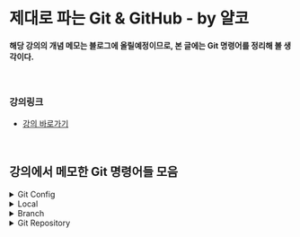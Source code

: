 # 제대로 파는 Git & GitHub - by 얄코

#### 해당 강의의 개념 메모는 블로그에 올릴예정이므로, 본 글에는 Git 명령어를 정리해 볼 생각이다.
<br>

### 강의링크
- [강의 바로가기](https://www.inflearn.com/course/%EC%A0%9C%EB%8C%80%EB%A1%9C-%ED%8C%8C%EB%8A%94-%EA%B9%83)
<br>


## 강의에서 메모한 Git 명령어들 모음

<details>
<summary>Git Config</summary>
<div markdown="1">       

  - 현재 모든 설정값 보기
      - ```git config (global) —list```
      - j : ↓  ,  k : ↑
  - 전역 이름 설정
      - ```git config --global user.name "이름"```
  - 전역 이름 확인
      - ```git config --global user.name```
  - 전역 이메일 설정
      - ```git config --global user.email "이메일"```
  - 전역 이메일 확인
      - ```git config --global user.email```

> #### ⭐ 전역 설정이 아닌 해당 워크스페이스 설정일 시 --global 을 제외하면 됨 ⭐


  - 기본 브랜치명 변경
      - ```git config --global init.defaultBranch main```

  - 줄바꿈 호환 문제 해결 (윈도우: true / 맥: input)
      - ```git config --global core.autocrlf true```
  - pull 기본 전략 선택 (merge or rebase)
      - ```git config pull.rebase false``` → merge 방식
      - ```git config pull.rebase true``` → rebase 방식

  - Git 단축키 설정
      - ```git config --global alias.(지정할 단축키) “명령어”```
      - ex) git config --global alias.cam “commit -am”

</div>
</details>


<details>
<summary>Local</summary>
<div markdown="1">       

- 워크스페이스에 git 세팅
    - ```git init```
- stage에 올리기
    - ```git add {파일명}```
- 모든 파일 stage에 올리기
    - ```git add .```
- commit
    - 일반 커밋
        - vi 모드 → 메시지 입력후 종료(:wq!) 시 커밋진행
        - [IntelliJ vi 모드 입력 닫기(esc) 안될 시 설정방법](https://sw-architect.tistory.com/20)
    - 커밋메시지 입력과 동시에 커밋
        - ```git commit -m {”커밋메시지”}```
    - add+commit (untracked 파일이 없을 시)
        - ```git commit -am {“메시지”}```
- git 상태 확인
    - ```git status```
- git 상태 자세히 확인
    - ```git diff```
    - 터미널 창이 충분하지 않을 경우 읽기모드로 들어감
        
        
        | 작업 | Vi 명령어 | 상세 |
        | --- | --- | --- |
        | 위로 스크롤 | k | git log등에서 내역이 길 때 사용 |
        | 아래로 스크롤 | j | git log등에서 내역이 길 때 사용 |
        | 끄기 | :q | :가 입력되어 있으므로 q만 눌러도 됨|
- Reset
    - Local Repository → Staging area
        - ```git reset --soft```
    - Local Repository → Working directory (default)
        - ```git reset```
        - ```git reset --mixed```
    - 수정사항 완전히 삭제
        - ```git reset --hard```
- Revert
    - default
        - ```git revert {되돌릴 커밋해시}```
    - commit 하지 않고 revert
        - ```git revert --no-commit {되돌릴 커밋해시}```

</div>
</details>


<details>
<summary>Branch</summary>
<div markdown="1">       


</div>
</details>


<details>
<summary>Git Repository</summary>
<div markdown="1">       


</div>
</details>
